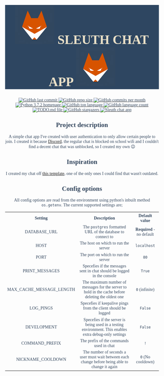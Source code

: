 <style>
    * {
        color: #34475e;
        font-family: "Consolas";
        text-align: center;
    }
</style>

<div id="header" style="background-color: #2E4661">
    <h1 align="center" style="font-size: 300%; color: #EAE0C7">
        <img src="static/images/sleuth.png">
            SLEUTH CHAT APP
        <img src="static/images/sleuth.png">
    </h1>
</div>

<div id="badges" align="center">
    <a href="https://github.com/aiden2480/sleuth/commits/master">
        <img src="https://img.shields.io/github/last-commit/aiden2480/sleuth?color=%23d85200&style=for-the-badge" alt="GitHub last commit">
    </a>
    <a href="https://github.com/aiden2480/sleuth">
        <img src="https://img.shields.io/github/repo-size/aiden2480/sleuth?color=%2334475e&style=for-the-badge" alt="GitHub repo size">
    </a>
    <a href="https://github.com/aiden2480/sleuth">
        <img src="https://img.shields.io/github/commit-activity/m/aiden2480/sleuth?color=%23d85200&style=for-the-badge" alt="GitHub commits per month">
    </a>
    <a href="https://www.python.org/downloads/release/python-372/">
        <img src="https://img.shields.io/badge/python%20version-3.7.2-%2334475e?style=for-the-badge" alt="Python 3.7.2 homepage">
    </a>
    <a href="https://github.com/aiden2480/sleuth">
        <img src="https://img.shields.io/github/languages/top/aiden2480/sleuth?color=%23d85200&style=for-the-badge" alt="GitHub top language">
    </a>
    <a href="https://github.com/aiden2480/sleuth">
        <img src="https://img.shields.io/github/languages/count/aiden2480/sleuth?color=%232E4661&label=language%20count&style=for-the-badge" alt="GitHub language count">
    </a>
    <a href="TODO.md">
        <img src="https://img.shields.io/badge/todo%20list-todo.md-%23d85200?style=for-the-badge" alt="TODO.md file">
    </a>
    <a href="https://github.com/aiden2480/sleuth/stargazers">
        <img src="https://img.shields.io/github/stars/aiden2480/sleuth?color=%232E4661&label=stargazers&style=for-the-badge" alt="GitHub stargazers">
    </a>
    <a href="https://sleuth-chat.herokuapp.com">
        <img src="https://img.shields.io/badge/website-https%3A%2F%2Fsleuth--chat.herokuapp.com-%23d85200?style=for-the-badge" alt="Sleuth chat app">
    </a>
</div>

## Project description
A simple chat app I've created with user authentication to only allow certain people to join. I created it because [Discord](https://discordapp.com), the regular chat is blocked on school wifi and I couldn't find a decent chat that was unblocked, so I created my own 😉

## Inspiration
I created my chat off [this template](https://github.com/encukou/ws-chat), one of the only ones I could find that wasn't outdated.

## Config options
All config options are read from the environment using python's inbuilt method `os.getenv`. The current supported settings are;
<table>
    <tr>
        <th>Setting</th>
        <th>Description</th>
        <th>Default value</th>
    </tr>
    <tr>
        <td>DATABASE_URL</td>
        <td>The <code>postgres</code> formatted URL of the database to connect to</td>
        <td><b>Required</b> - no default</td>
    </tr>
    <tr>
        <td>HOST</td>
        <td>The host on which to run the server</td>
        <td><code>localhost</code></td>
    </tr>
    <tr>
        <td>PORT</td>
        <td>The port on which to run the server</td>
        <td><code>80</code></td>
    </tr>
    <tr>
        <td>PRINT_MESSAGES</td>
        <td>Specefies if the messages sent in chat should be logged in the console</td>
        <td><code>True</code></td>
    </tr>
    <tr>
        <td>MAX_CACHE_MESSAGE_LENGTH</td>
        <td>The maximum number of messages for the server to hold in the cache before deleting the oldest one</td>
        <td><code>0</code> (infinite)</td>
    </tr>
    <tr>
        <td>LOG_PINGS</td>
        <td>Specefies if keepalive pings from the client should be logged</td>
        <td><code>False</code></td>
    </tr>
    <tr>
        <td>DEVELOPMENT</td>
        <td>Specefies if the server is being used in a testing environment. This enables extra debug-only settings</td>
        <td><code>False</code></td>
    </tr>
    <tr>
        <td>COMMAND_PREFIX</td>
        <td>The prefix of the commands used in chat</td>
        <td><code>!</code></td>
    </tr>
    <tr>
        <td>NICKNAME_COOLDOWN</td>
        <td>The number of seconds a user must wait between each change before being able to change it again</td>
        <td><code>0</code> (No cooldown)</td>
    </tr>
</table>
